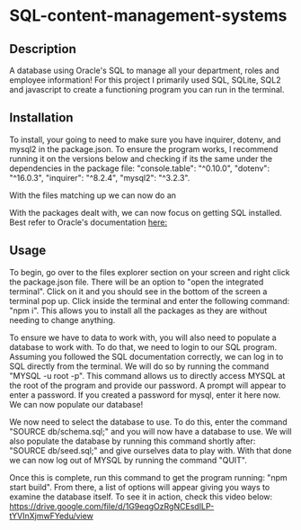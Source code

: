 # SQL-content-management-systems

## Description
A database using Oracle's SQL to manage all your department, roles and employee information! For this project I primarily used SQL, SQLite, SQL2 and javascript to create a functioning program you can run in the terminal. 

## Installation
To install, your going to need to make sure you have inquirer, dotenv, and mysql2 in the package.json. To ensure the program works, I recommend running it on the versions below and checking if its the same under the dependencies in the package file: 
"console.table": "^0.10.0",
    "dotenv": "^16.0.3",
    "inquirer": "^8.2.4",
    "mysql2": "^3.2.3".
    
With the files matching up we can now do an 
 
 With the packages dealt with, we can now focus on getting SQL installed. Best refer to Oracle's documentation [here:](https://docs.oracle.com/cd/E39885_01/doc.40/e38928/install.htm#RPTIG122 "here:")

## Usage
To begin, go over to the files explorer section on your screen and right click the package.json file. There will be an option to "open the integrated terminal". Click on it and you should see in the bottom of the screen a terminal pop up. Click inside the terminal and enter the following command: "npm i". This allows you to install all the packages as they are without needing to change anything. 

To ensure we have to data to work with, you will also need to populate a database to work with. To do that, we need to login to our SQL program. Assuming you followed the SQL documentation correctly, we can log in to SQL directly from the terminal. We will do so by running the command "MYSQL -u root -p". This command allows us to directly access MYSQL at the root of the program and provide our password. A prompt will appear to enter a password. If you created a password for mysql, enter it here now. We can now populate our database! 

We now need to select the database to use. To do this, enter the command "SOURCE db/schema.sql;" and you will now have a database to use. We will also populate the database by running this command shortly after: "SOURCE db/seed.sql;" and give ourselves data to play with. With that done we can now log out of MYSQL by running the command "QUIT".

Once this is complete, run this command to get the program running: "npm start build". From there, a list of options will appear giving you ways to examine the database itself. To see it in action, check this video below:
https://drive.google.com/file/d/1G9eqgOzRgNCEsdILP-tYVInXjmwFYedu/view


